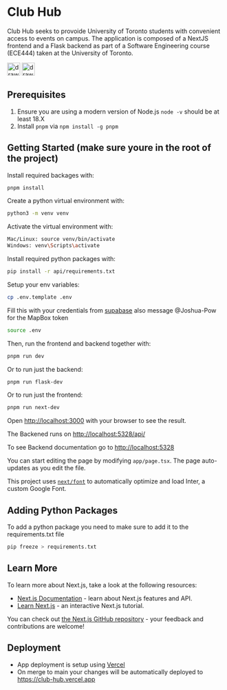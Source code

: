 # Club Hub

Club Hub seeks to provoide University of Toronto students with convenient access to events on campus. The application is composed of a NextJS frontend and a Flask backend as part of a Software Engineering course (ECE444) taken at the University of Toronto.

[<img src="https://img.shields.io/badge/next.js-000000?style=for-the-badge&logo=nextdotjs&logoColor=white" alt="drawing" height="30"/>][Next-url]
[<img src="https://flask.palletsprojects.com/en/3.0.x/_images/flask-horizontal.png" alt="drawing" height="30"/>][Flask-url]

[Next-url]: https://nextjs.org/
[Flask-url]: https://flask.palletsprojects.com/en/3.0.x/

## Prerequisites

1. Ensure you are using a modern version of Node.js `node -v` should be at least 18.X
2. Install `pnpm` via `npm install -g pnpm`

## Getting Started (make sure youre in the root of the project)

Install required backages with:

```bash
pnpm install
```

Create a python virtual environment with:

```bash
python3 -m venv venv
```

Activate the virtual environment with:

```bash
Mac/Linux: source venv/bin/activate
Windows: venv\Scripts\activate
```

Install required python packages with:

```bash
pip install -r api/requirements.txt
```

Setup your env variables:

```bash
cp .env.template .env
```

Fill this with your credentials from [supabase](https://supabase.com/dashboard/project/yqrgbzoauzaaznsztnwb/settings/api) also message @Joshua-Pow for the MapBox token

```bash
source .env
```

Then, run the frontend and backend together with:

```bash
pnpm run dev
```

Or to run just the backend:

```bash
pnpm run flask-dev
```

Or to run just the frontend:

```bash
pnpm run next-dev
```

Open [http://localhost:3000](http://localhost:3000) with your browser to see the result.

The Backened runs on [http://localhost:5328/api/](http://localhost:5328/api/)

To see Backend documentation go to [http://localhost:5328](http://localhost:5328)

You can start editing the page by modifying `app/page.tsx`. The page auto-updates as you edit the file.

This project uses [`next/font`](https://nextjs.org/docs/basic-features/font-optimization) to automatically optimize and load Inter, a custom Google Font.

## Adding Python Packages

To add a python package you need to make sure to add it to the requirements.txt file

```bash
pip freeze > requirements.txt
```

## Learn More

To learn more about Next.js, take a look at the following resources:

- [Next.js Documentation](https://nextjs.org/docs) - learn about Next.js features and API.
- [Learn Next.js](https://nextjs.org/learn) - an interactive Next.js tutorial.

You can check out [the Next.js GitHub repository](https://github.com/vercel/next.js/) - your feedback and contributions are welcome!

## Deployment

- App deployment is setup using [Vercel](https://vercel.com/home)
- On merge to main your changes will be automatically deployed to https://club-hub.vercel.app
